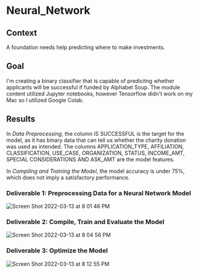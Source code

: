 # Neural_Network

## Context
A foundation needs help predicting where to make investments. 
## Goal
I'm creating a binary classifier that is capable of predicitng whether applicants will be successful if funded by Alphabet Soup. The module content utilized Jupyter notebooks, however Tensorflow didn't work on my Mac so I utilized Google Colab. 

## Results
In *Data Preprocessing*, the column IS SUCCESSFUL is the target for the model, as it has binary data that can tell us whether the charity donation was used as intended. The columns APPLICATION_TYPE, AFFILIATION, CLASSIFICATION, USE_CASE, ORGANIZATION, STATUS, INCOME_AMT, SPECIAL CONSIDERATIONS AND ASK_AMT are the model features. 

In *Compiling and Training the Model*, the model accuracy is under 75%, which does not imply a satisfactory performance. 

### Deliverable 1: Preprocessing Data for a Neural Network Model
![Screen Shot 2022-03-13 at 8 01 46 PM](https://user-images.githubusercontent.com/89936913/158097579-660a279e-b428-4f4c-834e-9339cddac336.png)


### Deliverable 2: Compile, Train and Evaluate the Model
![Screen Shot 2022-03-13 at 8 04 56 PM](https://user-images.githubusercontent.com/89936913/158097857-8829900f-cd36-487e-86ae-3007c1d29d85.png)


### Deliverable 3: Optimize the Model
![Screen Shot 2022-03-13 at 8 12 55 PM](https://user-images.githubusercontent.com/89936913/158098552-b1eddea0-5a33-43a4-a87c-1c819b9d9204.png)


